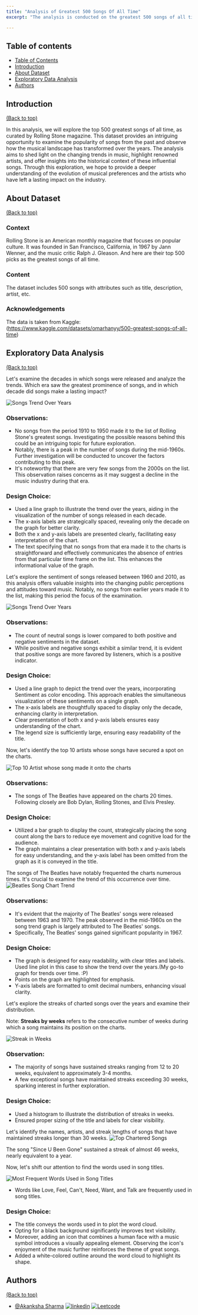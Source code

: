 ```yaml
---
title: "Analysis of Greatest 500 Songs Of All Time"
excerpt: "The analysis is conducted on the greatest 500 songs of all time. The dataset is taken from Kaggle.<br/>"

---
```


## Table of contents
- [Table of Contents](#table-of-contents)
- [Introduction](#introduction)
- [About Dataset](#about-dataset)
- [Exploratory Data Analysis](#exploratory-data-analysis)
- [Authors](#authors)


## Introduction
[(Back to top)](#table-of-contents)

In this analysis, we will explore the top 500 greatest songs of all time, as curated by Rolling Stone magazine. This dataset provides an intriguing opportunity to examine the popularity of songs from the past and observe how the musical landscape has transformed over the years. The analysis aims to shed light on the changing trends in music, highlight renowned artists, and offer insights into the historical context of these influential songs. Through this exploration, we hope to provide a deeper understanding of the evolution of musical preferences and the artists who have left a lasting impact on the industry.

## About Dataset
[(Back to top)](#table-of-contents)

### Context
Rolling Stone is an American monthly magazine that focuses on popular culture. It was founded in San Francisco, California, in 1967 by Jann Wenner, and the music critic Ralph J. Gleason. And here are their top 500 picks as the greatest songs of all time.

### Content
The dataset includes 500 songs with attributes such as title, description, artist, etc.

### Acknowledgements
The data is taken from Kaggle: (https://www.kaggle.com/datasets/omarhanyy/500-greatest-songs-of-all-time)

## Exploratory Data Analysis
[(Back to top)](#table-of-contents)

Let's examine the decades in which songs were released and analyze the trends. Which era saw the greatest prominence of songs, and in which decade did songs make a lasting impact? 

![Songs Trend Over Years](/images/SongChartTrend.png)

### Observations:

- No songs from the period 1910 to 1950 made it to the list of Rolling Stone's greatest songs. Investigating the possible reasons behind this could be an intriguing topic for future exploration.
- Notably, there is a peak in the number of songs during the mid-1960s. Further investigation will be conducted to uncover the factors contributing to this peak.
- It's noteworthy that there are very few songs from the 2000s on the list. This observation raises concerns as it may suggest a decline in the music industry during that era.

### Design Choice:

- Used a line graph to illustrate the trend over the years, aiding in the visualization of the number of songs released in each decade.
- The x-axis labels are strategically spaced, revealing only the decade on the graph for better clarity.
- Both the x and y-axis labels are presented clearly, facilitating easy interpretation of the chart.
- The text specifying that no songs from that era made it to the charts is straightforward and effectively communicates the absence of entries from that particular time frame on the list. This enhances the informational value of the graph.



Let's explore the sentiment of songs released between 1960 and 2010, as this analysis offers valuable insights into the changing public perceptions and attitudes toward music. Notably, no songs from earlier years made it to the list, making this period the focus of the examination.



![Songs Trend Over Years](/images/SongSentimentOverYears.png)

### Observations:

- The count of neutral songs is lower compared to both positive and negative sentiments in the dataset.
- While positive and negative songs exhibit a similar trend, it is evident that positive songs are more favored by listeners, which is a positive indicator.

### Design Choice:

- Used a line graph to depict the trend over the years, incorporating Sentiment as color encoding. This approach enables the simultaneous visualization of these sentiments on a single graph.
- The x-axis labels are thoughtfully spaced to display only the decade, enhancing clarity in interpretation.
- Clear presentation of both x and y-axis labels ensures easy understanding of the chart.
- The legend size is sufficiently large, ensuring easy readability of the title.



Now, let's identify the top 10 artists whose songs have secured a spot on the charts.

![Top 10 Artist whose song made it onto the charts](/images/Top10Artist.png)

### Observations:

- The songs of The Beatles have appeared on the charts 20 times. Following closely are Bob Dylan, Rolling Stones, and Elvis Presley.

### Design Choice:

- Utilized a bar graph to display the count, strategically placing the song count along the bars to reduce eye movement and cognitive load for the audience.
- The graph maintains a clear presentation with both x and y-axis labels for easy understanding, and the y-axis label has been omitted from the graph as it is conveyed in the title.


  
The songs of The Beatles have notably frequented the charts numerous times. It's crucial to examine the trend of this occurrence over time.
![Beatles Song Chart Trend](/images/BeatlesSongTrend.png)



### Observations:
- It's evident that the majority of The Beatles' songs were released between 1963 and 1970. The peak observed in the mid-1960s on the song trend graph is largely attributed to The Beatles' songs.
- Specifically, The Beatles' songs gained significant popularity in 1967.

### Design Choice:
- The graph is designed for easy readability, with clear titles and labels. Used line plot in this case to show the trend over the years.(My go-to graph for trends over time. :P)
- Points on the graph are highlighted for emphasis.
- Y-axis labels are formatted to omit decimal numbers, enhancing visual clarity.

  

Let's explore the streaks of charted songs over the years and examine their distribution.  

Note: **Streaks by weeks** refers to the consecutive number of weeks during which a song maintains its position on the charts. 

![Streak in Weeks](/images/StreakinWeeks.png)

### Observation:
- The majority of songs have sustained streaks ranging from 12 to 20 weeks, equivalent to approximately 3-4 months.
- A few exceptional songs have maintained streaks exceeding 30 weeks, sparking interest in further exploration.

### Design Choice:
- Used a histogram to illustrate the distribution of streaks in weeks.
- Ensured proper sizing of the title and labels for clear visibility.



Let's identify the names, artists, and streak lengths of songs that have maintained streaks longer than 30 weeks.
![Top Chartered Songs](/images/TopSongsMostStreak.png)

The song "Since U Been Gone" sustained a streak of almost 46 weeks, nearly equivalent to a year.

Now, let's shift our attention to find the words used in song titles.

![Most Frequent Words Used in Song Titles](/images/WordCloudSongs1.png)


- Words like Love, Feel, Can't, Need, Want, and Talk are frequently used in song titles.

### Design Choice:
- The title conveys the words used in to plot the word cloud.
- Opting for a black background significantly improves text visibility.
- Moreover, adding an icon that combines a human face with a music symbol introduces a visually appealing element. Observing the icon's enjoyment of the music further reinforces the theme of great songs.
- Added a  white-colored outline around the word cloud to highlight its shape.



## Authors
[(Back to top)](#table-of-contents)

- [@Akanksha Sharma](https://github.com/akankshasharmadid)
    [![linkedin](https://img.shields.io/badge/linkedin-0A66C2?style=for-the-badge&logo=linkedin&logoColor=white)](https://www.linkedin.com/in/akanksha-12831bb1)
    [![Leetcode](https://img.shields.io/badge/LeetCode-000000?style=for-the-badge&logo=LeetCode&logoColor=#d16c06)](https://www.leetcode.com/akanksha185/)




